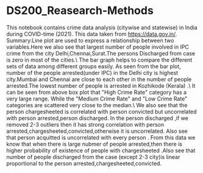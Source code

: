 # DS200_Reasearch-Methods

This notebook contains crime data analysis (citywise and statewise) in India during COVID-time (2021). This data taken from https://data.gov.in/. 
Summary:Line plot are used to express a relationship between two variables.Here we also see that largest number of people involved in IPC crime from the city Delhi,Chennai,Surat.The persons Discharged from case is zero in most of the cities.\\
The bar graph helps to compare the different sets of data among different groups easily. As seen from the bar plot, number of the people arrested(under IPC) in the Delhi city is highest city.Mumbai and Chennai are close to each other in the number of people arrested.The lowest number of people is arrested in Kozhikode (Kerala) .\\
It can be seen from above box plot that "High Crime Rate" category has a very large range. While the "Medium Crime Rate" and "Low Crime Rate" categories are scattered very close to the median.\\
We also see that the person chargesheeted is correlated with person convicted but uncorrelated with person arrested,person discharged. In the person discharged ,if we removed 2-3 outliers then it has strong correlation with person arrested,chargesheeted,convicted,otherwise it is uncorrelated. Also see that person acquitted is uncorrelated with every person . From this data we know that when there is large nubmer of people arrested,then there is higher probability of existence of people with chargesheeted .Also see that number of people discharged from the case (except 2-3 city)is linear proportional to the person arrested,chargesheeted,convicted.
